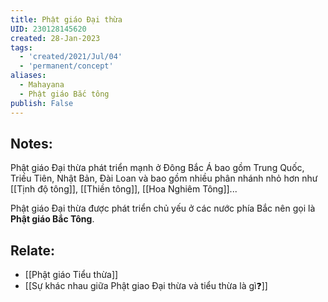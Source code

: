 ```yaml
---
title: Phật giáo Đại thừa
UID: 230128145620
created: 28-Jan-2023
tags:
  - 'created/2021/Jul/04'
  - 'permanent/concept'
aliases:
  - Mahayana
  - Phật giáo Bắc tông
publish: False
---
```

## Notes:
Phật giáo Đại thừa phát triển mạnh ở Đông Bắc Á bao gồm Trung Quốc, Triều Tiên, Nhật Bản, Đài Loan và bao gồm nhiều phân nhánh nhỏ hơn như [[Tịnh độ tông]], [[Thiền tông]], [[Hoa Nghiêm Tông]]...

Phật giáo Đại thừa được phát triển chủ yếu ở các nước phía Bắc nên gọi là **Phật giáo Bắc Tông**.

## Relate:
- [[Phật giáo Tiểu thừa]]
- [[Sự khác nhau giữa Phật giao Đại thừa và tiểu thừa là gì❓]]


